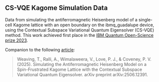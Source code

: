 ## CS-VQE Kagome Simulation Data

Data from simulating the antiferromagnetic Heisenberg model of a single-cell Kagome lattice with an open boundary on the ibmq_guadalupe device, using the Contextual Subspace Variational Quantum Eigensolver (CS-VQE) method. This work achieved first place in the [IBM Quantum Open-Science prize 2023](https://www.ibm.com/quantum/blog/ibm-quantum-open-science-winners-2023).

Companion to the following [article](https://arxiv.org/abs/2506.12391):
> Weaving, T., Ralli, A., Wimalaweera, V., Love, P. J., & Coveney, P. V. (2025). Simulating the Antiferromagnetic Heisenberg Model on a Spin-Frustrated Kagome Lattice with the Contextual Subspace Variational Quantum Eigensolver. arXiv preprint arXiv:2506.12391.
